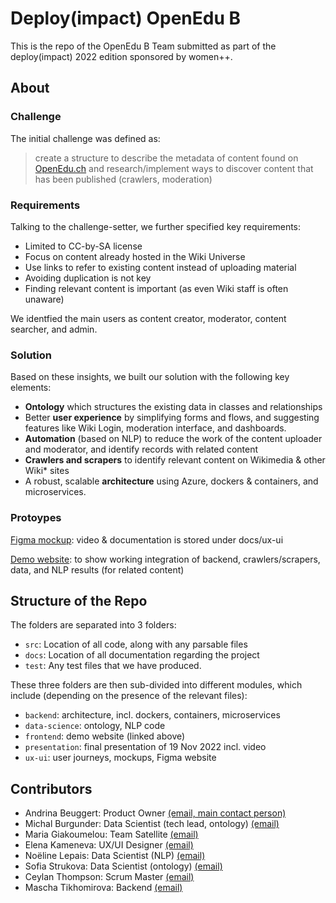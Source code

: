 # Deploy(impact) OpenEdu B

This is the repo of the OpenEdu B Team submitted as part of the deploy(impact) 2022 edition sponsored by women++.


## About

### Challenge

The initial challenge was defined as: 

>create a structure to describe the metadata of content found on [OpenEdu.ch](https://openedu.ch/en/) and research/implement ways to discover content that has been published (crawlers, moderation)

### Requirements

Talking to the challenge-setter, we further specified key requirements: 
* Limited to CC-by-SA license
* Focus on content already hosted in the Wiki Universe
* Use links to refer to existing content instead of uploading material
* Avoiding duplication is not key
* Finding relevant content is important (as even Wiki staff is often unaware)

We identfied the main users as content creator, moderator, content searcher, and admin.

### Solution

Based on these insights, we built our solution with the following key elements: 

* **Ontology** which structures the existing data in classes and relationships
* Better **user experience** by simplifying forms and flows, and suggesting features like Wiki Login, moderation interface, and dashboards.
* **Automation** (based on NLP) to reduce the work of the content uploader and moderator, and identify records with related content
* **Crawlers and scrapers** to identify relevant content on Wikimedia & other Wiki* sites
* A robust, scalable **architecture** using Azure, dockers & containers, and microservices.


### Protoypes

[Figma mockup](https://www.figma.com/proto/HEK15WFpaaacBCHUGPL4ak/OpenEdu-http-to-figma?page-id=15[…]2C263%2C0.16&scaling=min-zoom&starting-point-node-id=15%3A1307): video & documentation is stored under docs/ux-ui

[Demo website](http://4.231.57.204:8089/): to show working integration of backend, crawlers/scrapers, data, and NLP results (for related content)


## Structure of the Repo

The folders are separated into 3 folders:

- `src`: Location of all code, along with any parsable files 
- `docs`: Location of all documentation regarding the project
- `test`: Any test files that we have produced. 

These three folders are then sub-divided into different modules, which include (depending on the presence of the relevant files):
* `backend`: architecture, incl. dockers, containers, microservices
* `data-science`: ontology, NLP code
* `frontend`: demo website (linked above)
* `presentation`: final presentation of 19 Nov 2022 incl. video
*  `ux-ui`: user journeys, mockups, Figma website


## Contributors
- Andrina Beuggert: Product Owner [(email, main contact person)](mailto:andrina.beuggert@gmail.com)
- Michal Burgunder: Data Scientist (tech lead, ontology) [(email)](mailto:michal_burgunder@yahoo.com)
- Maria Giakoumelou: Team Satellite [(email)](mailto:mg.giakoumelou@gmail.com)
- Elena Kameneva: UX/UI Designer [(email)](mailto:elena.kameneva.eu@gmail.com)
- Noëline Lepais: Data Scientist (NLP) [(email)](mailto:noeline.lps@outlook.fr)
- Sofia Strukova: Data Scientist (ontology) [(email)](mailto:strukovas@um.es)
- Ceylan Thompson: Scrum Master [(email)](mailto:coachingandmentoringlifeskills@gmail.com)
- Mascha Tikhomirova: Backend [(email)](mailto:mstihomirova@gmail.com)

